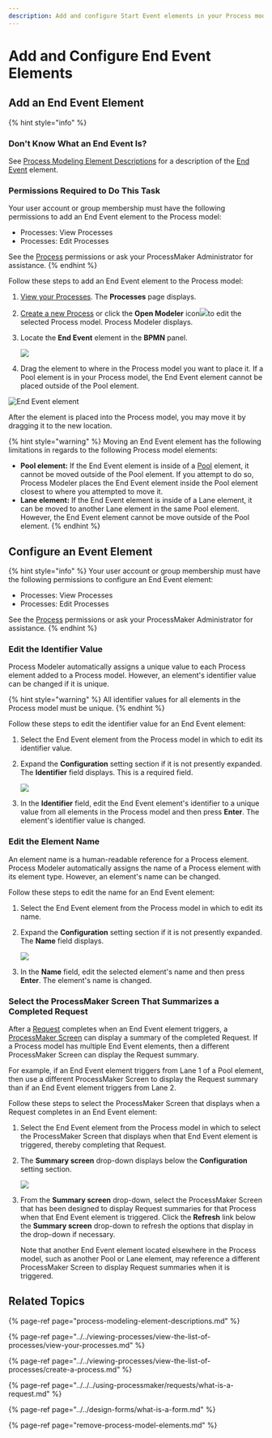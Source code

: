 ```yaml
---
description: Add and configure Start Event elements in your Process model.
---
```


# Add and Configure End Event Elements

## Add an End Event Element

{% hint style="info" %}
### Don't Know What an End Event Is?

See [Process Modeling Element Descriptions](process-modeling-element-descriptions.md) for a description of the [End Event](process-modeling-element-descriptions.md#end-event) element.

### Permissions Required to Do This Task

Your user account or group membership must have the following permissions to add an End Event element to the Process model:

* Processes: View Processes
* Processes: Edit Processes

See the [Process](../../../processmaker-administration/permission-descriptions-for-users-and-groups.md#processes) permissions or ask your ProcessMaker Administrator for assistance.
{% endhint %}

Follow these steps to add an End Event element to the Process model:

1. [View your Processes](https://processmaker.gitbook.io/processmaker-4-community/-LPblkrcFWowWJ6HZdhC/~/drafts/-LRhVZm0ddxDcGGdN5ZN/primary/designing-processes/viewing-processes/view-the-list-of-processes/view-your-processes#view-all-processes). The **Processes** page displays.
2. [Create a new Process](../../viewing-processes/view-the-list-of-processes/create-a-process.md) or click the **Open Modeler** icon![](../../../.gitbook/assets/open-modeler-edit-icon-processes-page-processes.png)to edit the selected Process model. Process Modeler displays.
3. Locate the **End Event** element in the **BPMN** panel.

   ![](../../../.gitbook/assets/end-event-bpmn-side-bar-process-modeler-processes.png)

4. Drag the element to where in the Process model you want to place it. If a Pool element is in your Process model, the End Event element cannot be placed outside of the Pool element.

![End Event element](../../../.gitbook/assets/end-event-process-modeler-processes.png)

After the element is placed into the Process model, you may move it by dragging it to the new location.

{% hint style="warning" %}
Moving an End Event element has the following limitations in regards to the following Process model elements:

* **Pool element:** If the End Event element is inside of a [Pool](process-modeling-element-descriptions.md#pool) element, it cannot be moved outside of the Pool element. If you attempt to do so, Process Modeler places the End Event element inside the Pool element closest to where you attempted to move it.
* **Lane element:** If the End Event element is inside of a Lane element, it can be moved to another Lane element in the same Pool element. However, the End Event element cannot be move outside of the Pool element.
{% endhint %}

## Configure an Event Element

{% hint style="info" %}
Your user account or group membership must have the following permissions to configure an End Event element:

* Processes: View Processes
* Processes: Edit Processes

See the [Process](../../../processmaker-administration/permission-descriptions-for-users-and-groups.md#processes) permissions or ask your ProcessMaker Administrator for assistance.
{% endhint %}

### Edit the Identifier Value

Process Modeler automatically assigns a unique value to each Process element added to a Process model. However, an element's identifier value can be changed if it is unique.

{% hint style="warning" %}
All identifier values for all elements in the Process model must be unique.
{% endhint %}

Follow these steps to edit the identifier value for an End Event element:

1. Select the End Event element from the Process model in which to edit its identifier value.
2. Expand the **Configuration** setting section if it is not presently expanded. The **Identifier** field displays. This is a required field.  

   ![](../../../.gitbook/assets/end-event-configuration-identifier-name-process-modeler-processes.png)

3. In the **Identifier** field, edit the End Event element's identifier to a unique value from all elements in the Process model and then press **Enter**. The element's identifier value is changed.

### Edit the Element Name

An element name is a human-readable reference for a Process element. Process Modeler automatically assigns the name of a Process element with its element type. However, an element's name can be changed.

Follow these steps to edit the name for an End Event element:

1. Select the End Event element from the Process model in which to edit its name.
2. Expand the **Configuration** setting section if it is not presently expanded. The **Name** field displays.  

   ![](../../../.gitbook/assets/end-event-configuration-identifier-name-process-modeler-processes.png)

3. In the **Name** field, edit the selected element's name and then press **Enter**. The element's name is changed.

### Select the ProcessMaker Screen That Summarizes a Completed Request

After a [Request](../../../using-processmaker/requests/what-is-a-request.md) completes when an End Event element triggers, a [ProcessMaker Screen](../../design-forms/what-is-a-form.md) can display a summary of the completed Request. If a Process model has multiple End Event elements, then a different ProcessMaker Screen can display the Request summary.

For example, if an End Event element triggers from Lane 1 of a Pool element, then use a different ProcessMaker Screen to display the Request summary than if an End Event element triggers from Lane 2.

Follow these steps to select the ProcessMaker Screen that displays when a Request completes in an End Event element:

1. Select the End Event element from the Process model in which to select the ProcessMaker Screen that displays when that End Event element is triggered, thereby completing that Request.
2. The **Summary screen** drop-down displays below the **Configuration** setting section.  

   ![](../../../.gitbook/assets/summary-screen-end-event-process-modeler-processes.png)

3. From the **Summary screen** drop-down, select the ProcessMaker Screen that has been designed to display Request summaries for that Process when that End Event element is triggered. Click the **Refresh** link below the **Summary screen** drop-down to refresh the options that display in the drop-down if necessary.

   Note that another End Event element located elsewhere in the Process model, such as another Pool or Lane element, may reference a different ProcessMaker Screen to display Request summaries when it is triggered.

## Related Topics

{% page-ref page="process-modeling-element-descriptions.md" %}

{% page-ref page="../../viewing-processes/view-the-list-of-processes/view-your-processes.md" %}

{% page-ref page="../../viewing-processes/view-the-list-of-processes/create-a-process.md" %}

{% page-ref page="../../../using-processmaker/requests/what-is-a-request.md" %}

{% page-ref page="../../design-forms/what-is-a-form.md" %}

{% page-ref page="remove-process-model-elements.md" %}

